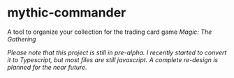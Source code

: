 # mythic-commander

A tool to organize your collection for the trading card game _Magic: The Gathering_

_Please note that this project is still in pre-alpha. I recently started to convert it to Typescript, but most files are still javascript. A complete re-design is planned for the near future._
